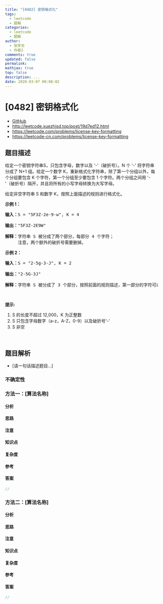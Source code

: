 ```yaml
---
title: "[0482] 密钥格式化"
tags:
  - leetcode
  - 题解
categories:
  - leetcode
  - 题解
author:
  - 张学志
  - 作者2
comments: true
updated: false
permalink:
mathjax: true
top: false
description: ...
date: 2020-03-07 00:08:02
---
```



# [0482] 密钥格式化
* [GitHub](https://github.com/algoboy101/LeetCodeCrowdsource/tree/master/_posts/QA/%5B0482%5D%20%E5%AF%86%E9%92%A5%E6%A0%BC%E5%BC%8F%E5%8C%96.md)
* http://leetcode.xuezhisd.top/post/19d7ed12.html
* https://leetcode.com/problems/license-key-formatting
* https://leetcode-cn.com/problems/license-key-formatting


## 题目描述

<p>给定一个密钥字符串S，只包含字母，数字以及 &#39;-&#39;（破折号）。N 个 &#39;-&#39; 将字符串分成了 N+1 组。给定一个数字 K，重新格式化字符串，除了第一个分组以外，每个分组要包含 K 个字符，第一个分组至少要包含 1 个字符。两个分组之间用 &#39;-&#39;（破折号）隔开，并且将所有的小写字母转换为大写字母。</p>

<p>给定非空字符串 S 和数字 K，按照上面描述的规则进行格式化。</p>

<p><strong>示例 1：</strong></p>

<pre>
<strong>输入：</strong>S = &quot;5F3Z-2e-9-w&quot;, K = 4

<strong>输出：</strong>&quot;5F3Z-2E9W&quot;

<strong>解释：</strong>字符串 S 被分成了两个部分，每部分 4 个字符；
&nbsp;    注意，两个额外的破折号需要删掉。
</pre>

<p><strong>示例 2：</strong></p>

<pre>
<strong>输入：</strong>S = &quot;2-5g-3-J&quot;, K = 2

<strong>输出：</strong>&quot;2-5G-3J&quot;

<strong>解释：</strong>字符串 S 被分成了 3 个部分，按照前面的规则描述，第一部分的字符可以少于给定的数量，其余部分皆为 2 个字符。
</pre>

<p>&nbsp;</p>

<p><strong>提示:</strong></p>

<ol>
	<li>S 的长度不超过 12,000，K 为正整数</li>
	<li>S 只包含字母数字（a-z，A-Z，0-9）以及破折号&#39;-&#39;</li>
	<li>S 非空</li>
</ol>

<p>&nbsp;</p>



## 题目解析
* [请一句话描述题目...]

### 不确定性


### 方法一：[算法名称]

#### 分析

#### 思路

#### 注意

#### 知识点

#### 复杂度

#### 参考

#### 答案

```cpp
//
```


### 方法二：[算法名称]

#### 分析

#### 思路

#### 注意

#### 知识点

#### 复杂度

#### 参考

#### 答案

```cpp
//
```


